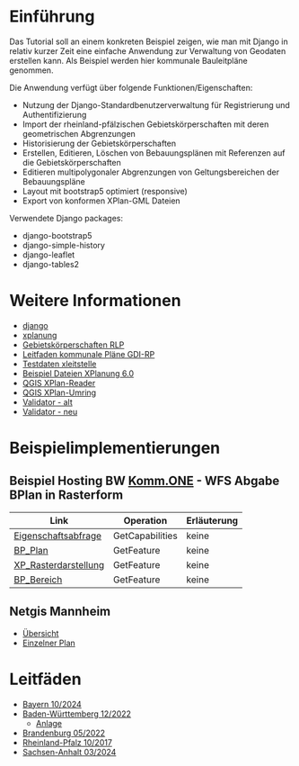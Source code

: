 # Einführung

Das Tutorial soll an einem konkreten Beispiel zeigen, wie man mit Django in relativ kurzer Zeit eine einfache Anwendung zur Verwaltung von Geodaten erstellen kann. Als Beispiel werden hier kommunale Bauleitpläne genommen.

Die Anwendung verfügt über folgende Funktionen/Eigenschaften:

* Nutzung der Django-Standardbenutzerverwaltung für Registrierung und Authentifizierung
* Import der rheinland-pfälzischen Gebietskörperschaften mit deren geometrischen Abgrenzungen
* Historisierung der Gebietskörperschaften
* Erstellen, Editieren, Löschen von Bebauungsplänen mit Referenzen auf die Gebietskörperschaften
* Editieren multipolygonaler Abgrenzungen von Geltungsbereichen der Bebauungspläne
* Layout mit bootstrap5 optimiert (responsive)
* Export von konformen XPlan-GML Dateien 

Verwendete Django packages:

* django-bootstrap5
* django-simple-history
* django-leaflet
* django-tables2

# Weitere Informationen

* [django](https://www.djangoproject.com/)
* [xplanung](https://xleitstelle.de/releases/objektartenkatalog_6_0)
* [Gebietskörperschaften RLP](https://www.statistik.rlp.de/publikationen/verzeichnisse-und-adressarien)
* [Leitfaden kommunale Pläne GDI-RP](https://www.geoportal.rlp.de/mediawiki/images/c/c7/Leitfaden_Bereitstellung_komm_Plaene.pdf)
* [Testdaten xleitstelle](https://gitlab.opencode.de/xleitstelle/xplanung/testdaten)
* [Beispiel Dateien XPlanung 6.0](https://gitlab.opencode.de/diplanung/ozgxplanung/-/tree/xplanbox-7.1.3/xplan-tests/xplan-tests-resources/src/main/resources/de/latlon/xplan/xplan60?ref_type=tags)
* [QGIS XPlan-Reader](https://github.com/kreis-viersen/xplan-reader/)
* [QGIS XPlan-Umring](https://github.com/kreis-viersen/xplan-umring)
* [Validator - alt](https://www.xplanungsplattform.de/xplan-validator/)
* [Validator - neu](https://xleitstelle.de/validator)

# Beispielimplementierungen

## Beispiel Hosting BW [Komm.ONE](https://www.komm.one/wer-wir-sind) - WFS Abgabe BPlan in Rasterform

| Link | Operation | Erläuterung |
|----------|----------|----------|
| [Eigenschaftsabfrage](https://geodienste.komm.one/ows/services/org.641.1b95f33f-e4f3-4898-bcba-8319409933fc_wfs/org.641.db827e93-33f7-4b4e-97ce-9772690d4b6b?SERVICE=WFS&Request=GetCapabilities)    | GetCapabilities   | keine   |
| [BP_Plan](https://geodienste.komm.one/ows/services/org.641.1b95f33f-e4f3-4898-bcba-8319409933fc_wfs/org.641.db827e93-33f7-4b4e-97ce-9772690d4b6b?VERSION=2.0.0&SERVICE=WFS&typename=BP_Plan&Request=GetFeature)    | GetFeature   | keine   |
| [XP_Rasterdarstellung](https://geodienste.komm.one/ows/services/org.641.1b95f33f-e4f3-4898-bcba-8319409933fc_wfs/org.641.db827e93-33f7-4b4e-97ce-9772690d4b6b?VERSION=2.0.0&SERVICE=WFS&typename=XP_Rasterdarstellung&Request=GetFeature)    | GetFeature   | keine   |
| [BP_Bereich](https://geodienste.komm.one/ows/services/org.641.1b95f33f-e4f3-4898-bcba-8319409933fc_wfs/org.641.db827e93-33f7-4b4e-97ce-9772690d4b6b?SERVICE=WFS&VERSION=2.0.0&typename=BP_Bereich&Request=GetFeature)    | GetFeature   | keine   |

## Netgis Mannheim

* [Übersicht](https://service.gis-mannheim.de/mannheim/mod_plan_bw/)
* [Einzelner Plan](https://service.gis-mannheim.de/mannheim/mod_plan_bw/get_xplan_gml.php?gmlid=GML_ef9a23ca-9613-d9b0-ac3e-2ff516bee276)

# Leitfäden

* [Bayern 10/2024](https://www.stmb.bayern.de/assets/stmi/miniwebs/digitale_planung/xplanung_by_leitfaden_a4_pre.pdf)
* [Baden-Württemberg 12/2022](https://www.geoportal-bw.de/documents/d/guest/leitfaden_bauleitplan_v3-1)
    * [Anlage](https://www.geoportal-bw.de/documents/d/guest/anlage1_v3_1_221215) 
* [Brandenburg 05/2022](https://lbv.brandenburg.de/download/Raumbeobachtung/Pflichtenheft_2022.pdf)
* [Rheinland-Pfalz 10/2017](https://www.geoportal.rlp.de/mediawiki/images/c/c7/Leitfaden_Bereitstellung_komm_Plaene.pdf)
* [Sachsen-Anhalt 03/2024](https://mid.sachsen-anhalt.de/fileadmin/Bibliothek/Politik_und_Verwaltung/MLV/MID/Ministerium/Publikationen/XPlanung-Leitfaden-Sachsen-Anhalt.pdf)